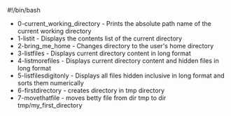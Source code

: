 #!/bin/bash
* 0-current_working_directory - Prints the absolute path name of the current working directory
* 1-listit - Displays the contents list of the current directory
* 2-bring_me_home - Changes directory to the user's home directory
* 3-listfiles - Displays current directory content in long format
* 4-listmorefiles - Displays current directory content and hidden files in long format
* 5-listfilesdigitonly - Displays all files hidden inclusive in long format and sorts them numerically
* 6-firstdirectory - creates directory in tmp directory
* 7-movethatfile - moves betty file from dir tmp to dir tmp/my_first_directory

